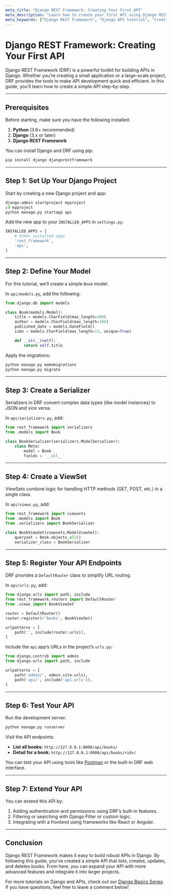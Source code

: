 ```yaml
---
meta_title: "Django REST Framework: Creating Your First API"
meta_description: "Learn how to create your first API using Django REST Framework. Step-by-step guide for beginners to build and test a simple API."
meta_keywords: ["Django REST Framework", "Django API tutorial", "Creating API in Django", "Beginner Django API", "Django REST Framework example"]
---
```


# Django REST Framework: Creating Your First API

Django REST Framework (DRF) is a powerful toolkit for building APIs in Django. Whether you’re creating a small application or a large-scale project, DRF provides the tools to make API development quick and efficient. In this guide, you’ll learn how to create a simple API step-by-step.

---

## Prerequisites

Before starting, make sure you have the following installed:

1. **Python** (3.6+ recommended)
2. **Django** (3.x or later)
3. **Django REST Framework**

You can install Django and DRF using pip:

```bash
pip install django djangorestframework
```

---

## Step 1: Set Up Your Django Project

Start by creating a new Django project and app:

```bash
django-admin startproject myproject
cd myproject
python manage.py startapp api
```

Add the new app to your `INSTALLED_APPS` in `settings.py`:

```python
INSTALLED_APPS = [
    # Other installed apps
    'rest_framework',
    'api',
]
```

---

## Step 2: Define Your Model

For this tutorial, we’ll create a simple `Book` model.

In `api/models.py`, add the following:

```python
from django.db import models

class Book(models.Model):
    title = models.CharField(max_length=100)
    author = models.CharField(max_length=100)
    published_date = models.DateField()
    isbn = models.CharField(max_length=13, unique=True)

    def __str__(self):
        return self.title
```

Apply the migrations:

```bash
python manage.py makemigrations
python manage.py migrate
```

---

## Step 3: Create a Serializer

Serializers in DRF convert complex data types (like model instances) to JSON and vice versa.

In `api/serializers.py`, add:

```python
from rest_framework import serializers
from .models import Book

class BookSerializer(serializers.ModelSerializer):
    class Meta:
        model = Book
        fields = '__all__'
```

---

## Step 4: Create a ViewSet

ViewSets combine logic for handling HTTP methods (GET, POST, etc.) in a single class.

In `api/views.py`, add:

```python
from rest_framework import viewsets
from .models import Book
from .serializers import BookSerializer

class BookViewSet(viewsets.ModelViewSet):
    queryset = Book.objects.all()
    serializer_class = BookSerializer
```

---

## Step 5: Register Your API Endpoints

DRF provides a `DefaultRouter` class to simplify URL routing.

In `api/urls.py`, add:

```python
from django.urls import path, include
from rest_framework.routers import DefaultRouter
from .views import BookViewSet

router = DefaultRouter()
router.register(r'books', BookViewSet)

urlpatterns = [
    path('', include(router.urls)),
]
```

Include the `api` app’s URLs in the project’s `urls.py`:

```python
from django.contrib import admin
from django.urls import path, include

urlpatterns = [
    path('admin/', admin.site.urls),
    path('api/', include('api.urls')),
]
```

---

## Step 6: Test Your API

Run the development server:

```bash
python manage.py runserver
```

Visit the API endpoints:

- **List all books:** `http://127.0.0.1:8000/api/books/`
- **Detail for a book:** `http://127.0.0.1:8000/api/books/<id>/`

You can test your API using tools like [Postman](https://www.postman.com/) or the built-in DRF web interface.

---

## Step 7: Extend Your API

You can extend this API by:

1. Adding authentication and permissions using DRF’s built-in features.
2. Filtering or searching with Django Filter or custom logic.
3. Integrating with a frontend using frameworks like React or Angular.

---

## Conclusion

Django REST Framework makes it easy to build robust APIs in Django. By following this guide, you’ve created a simple API that lists, creates, updates, and deletes books. From here, you can expand your API with more advanced features and integrate it into larger projects.

For more tutorials on Django and APIs, check out our [Django Basics Series](#). If you have questions, feel free to leave a comment below!


